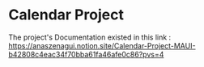 # Calendar Project

The project's Documentation existed in this link :
https://anaszenagui.notion.site/Calendar-Project-MAUI-b42808c4eac34f70bba61fa46afe0c86?pvs=4
